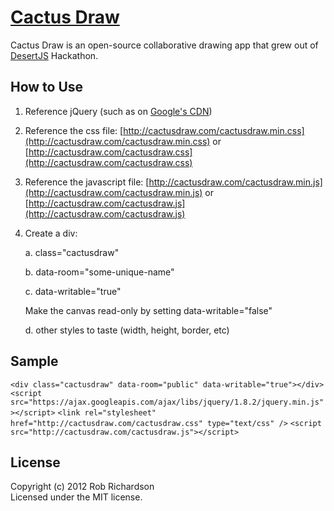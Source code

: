 [Cactus Draw](http://cactusdraw.com/)
=====================================

Cactus Draw is an open-source collaborative drawing app that grew out of [DesertJS](http://desertjs.org/) Hackathon.

How to Use
----------

1. Reference jQuery (such as on [Google's CDN](https://developers.google.com/speed/libraries/devguide#jquery))

2. Reference the css file: [http://cactusdraw.com/cactusdraw.min.css](http://cactusdraw.com/cactusdraw.min.css) 
or [http://cactusdraw.com/cactusdraw.css](http://cactusdraw.com/cactusdraw.css)

3. Reference the javascript file: [http://cactusdraw.com/cactusdraw.min.js](http://cactusdraw.com/cactusdraw.min.js) 
or [http://cactusdraw.com/cactusdraw.js](http://cactusdraw.com/cactusdraw.js)

4. Create a div:

   a. class="cactusdraw"

   b. data-room="some-unique-name"

   c. data-writable="true"
   
   Make the canvas read-only by setting data-writable="false"
   
   d. other styles to taste (width, height, border, etc)

Sample
------

`<div class="cactusdraw" data-room="public" data-writable="true"></div>`
`<script src="https://ajax.googleapis.com/ajax/libs/jquery/1.8.2/jquery.min.js"></script>`
`<link rel="stylesheet" href="http://cactusdraw.com/cactusdraw.css" type="text/css" />`
`<script src="http://cactusdraw.com/cactusdraw.js"></script>`

## License
Copyright (c) 2012 Rob Richardson  
Licensed under the MIT license.
